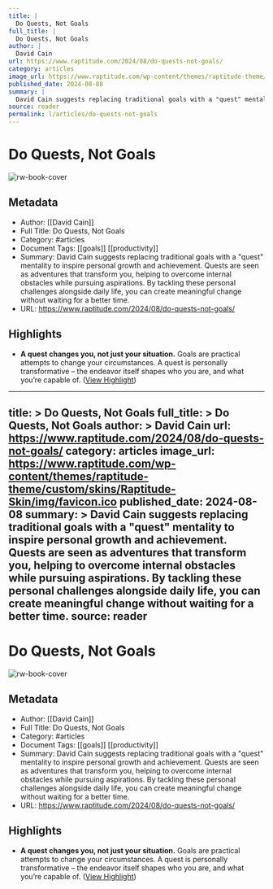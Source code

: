 ```yaml
---
title: |
  Do Quests, Not Goals
full_title: |
  Do Quests, Not Goals
author: |
  David Cain
url: https://www.raptitude.com/2024/08/do-quests-not-goals/
category: articles
image_url: https://www.raptitude.com/wp-content/themes/raptitude-theme/custom/skins/Raptitude-Skin/img/favicon.ico
published_date: 2024-08-08
summary: |
  David Cain suggests replacing traditional goals with a "quest" mentality to inspire personal growth and achievement. Quests are seen as adventures that transform you, helping to overcome internal obstacles while pursuing aspirations. By tackling these personal challenges alongside daily life, you can create meaningful change without waiting for a better time.
source: reader
permalink: l/articles/do-quests-not-goals
---
```

# Do Quests, Not Goals

![rw-book-cover](https://www.raptitude.com/wp-content/themes/raptitude-theme/custom/skins/Raptitude-Skin/img/favicon.ico)

## Metadata
- Author: [[David Cain]]
- Full Title: Do Quests, Not Goals
- Category: #articles
- Document Tags: [[goals]] [[productivity]] 
- Summary: David Cain suggests replacing traditional goals with a "quest" mentality to inspire personal growth and achievement. Quests are seen as adventures that transform you, helping to overcome internal obstacles while pursuing aspirations. By tackling these personal challenges alongside daily life, you can create meaningful change without waiting for a better time.
- URL: https://www.raptitude.com/2024/08/do-quests-not-goals/

## Highlights
- **A quest changes you, not just your situation.** Goals are practical attempts to change your circumstances. A quest is personally transformative – the endeavor itself shapes who you are, and what you’re capable of. ([View Highlight](https://read.readwise.io/read/01jaa5z57nf5swx6ajy48g5jxr))


---
title: >
  Do Quests, Not Goals
full_title: >
  Do Quests, Not Goals
author: >
  David Cain
url: https://www.raptitude.com/2024/08/do-quests-not-goals/
category: articles
image_url: https://www.raptitude.com/wp-content/themes/raptitude-theme/custom/skins/Raptitude-Skin/img/favicon.ico
published_date: 2024-08-08
summary: >
  David Cain suggests replacing traditional goals with a "quest" mentality to inspire personal growth and achievement. Quests are seen as adventures that transform you, helping to overcome internal obstacles while pursuing aspirations. By tackling these personal challenges alongside daily life, you can create meaningful change without waiting for a better time.
source: reader
---
# Do Quests, Not Goals

![rw-book-cover](https://www.raptitude.com/wp-content/themes/raptitude-theme/custom/skins/Raptitude-Skin/img/favicon.ico)

## Metadata
- Author: [[David Cain]]
- Full Title: Do Quests, Not Goals
- Category: #articles
- Document Tags: [[goals]] [[productivity]] 
- Summary: David Cain suggests replacing traditional goals with a "quest" mentality to inspire personal growth and achievement. Quests are seen as adventures that transform you, helping to overcome internal obstacles while pursuing aspirations. By tackling these personal challenges alongside daily life, you can create meaningful change without waiting for a better time.
- URL: https://www.raptitude.com/2024/08/do-quests-not-goals/

## Highlights
- **A quest changes you, not just your situation.** Goals are practical attempts to change your circumstances. A quest is personally transformative – the endeavor itself shapes who you are, and what you’re capable of. ([View Highlight](https://read.readwise.io/read/01jaa5z57nf5swx6ajy48g5jxr))


